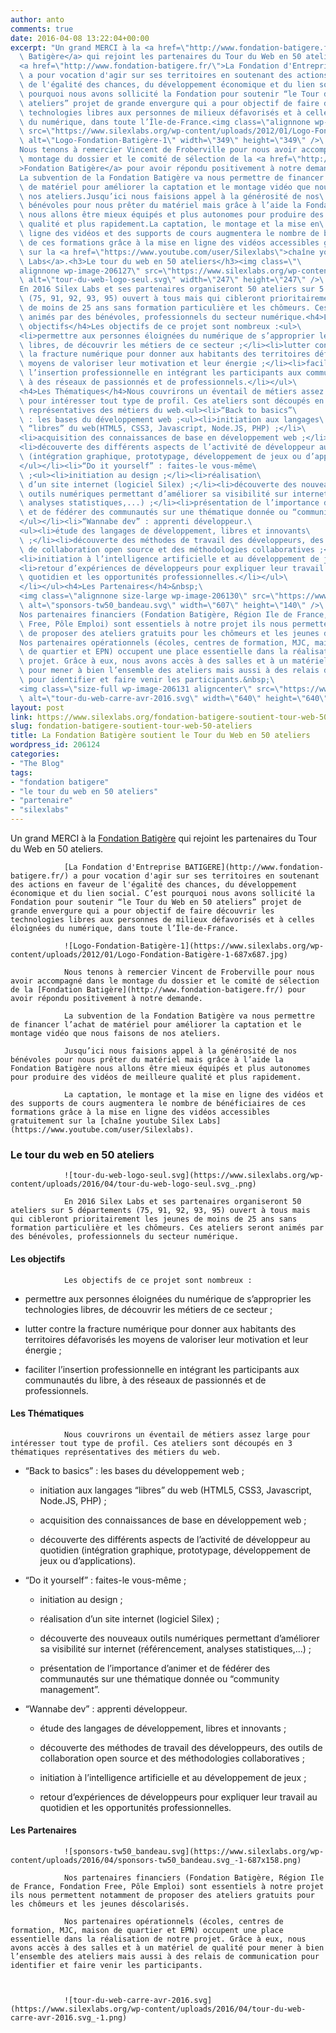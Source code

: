 ```yaml
---
author: anto
comments: true
date: 2016-04-08 13:22:04+00:00
excerpt: "Un grand MERCI à la <a href=\"http://www.fondation-batigere.fr/\">Fondation\
  \ Batigère</a> qui rejoint les partenaires du Tour du Web en 50 ateliers.\
  <a href=\"http://www.fondation-batigere.fr/\">La Fondation d'Entreprise BATIGERE</a>\
  \ a pour vocation d'agir sur ses territoires en soutenant des actions en faveur\
  \ de l'égalité des chances, du développement économique et du lien social. C’est\
  \ pourquoi nous avons sollicité la Fondation pour soutenir “le Tour du Web en 50\
  \ ateliers” projet de grande envergure qui a pour objectif de faire découvrir les\
  \ technologies libres aux personnes de milieux défavorisés et à celles éloignées\
  \ du numérique, dans toute l’Île-de-France.<img class=\"alignnone wp-image-206118\"\
  \ src=\"https://www.silexlabs.org/wp-content/uploads/2012/01/Logo-Fondation-Batigère-1-687x687.jpg\"\
  \ alt=\"Logo-Fondation-Batigère-1\" width=\"349\" height=\"349\" />\
  Nous tenons à remercier Vincent de Froberville pour nous avoir accompagné dans le\
  \ montage du dossier et le comité de sélection de la <a href=\"http://www.fondation-batigere.fr/\"\
  >Fondation Batigère</a> pour avoir répondu positivement à notre demande.\
  La subvention de la Fondation Batigère va nous permettre de financer l’achat\
  \ de matériel pour améliorer la captation et le montage vidéo que nous faisons de\
  \ nos ateliers.Jusqu’ici nous faisions appel à la générosité de nos\
  \ bénévoles pour nous prêter du matériel mais grâce à l’aide la Fondation Batigère\
  \ nous allons être mieux équipés et plus autonomes pour produire des vidéos de meilleure\
  \ qualité et plus rapidement.La captation, le montage et la mise en\
  \ ligne des vidéos et des supports de cours augmentera le nombre de bénéficiaires\
  \ de ces formations grâce à la mise en ligne des vidéos accessibles gratuitement\
  \ sur la <a href=\"https://www.youtube.com/user/Silexlabs\">chaîne youtube Silex\
  \ Labs</a>.<h3>Le tour du web en 50 ateliers</h3><img class=\"\
  alignnone wp-image-206127\" src=\"https://www.silexlabs.org/wp-content/uploads/2016/04/tour-du-web-logo-seul.svg_.png\"\
  \ alt=\"tour-du-web-logo-seul.svg\" width=\"247\" height=\"247\" />\
  En 2016 Silex Labs et ses partenaires organiseront 50 ateliers sur 5 départements\
  \ (75, 91, 92, 93, 95) ouvert à tous mais qui cibleront prioritairement les jeunes\
  \ de moins de 25 ans sans formation particulière et les chômeurs. Ces ateliers seront\
  \ animés par des bénévoles, professionnels du secteur numérique.<h4>Les\
  \ objectifs</h4>Les objectifs de ce projet sont nombreux :<ul>\
  <li>permettre aux personnes éloignées du numérique de s’approprier les technologies\
  \ libres, de découvrir les métiers de ce secteur ;</li><li>lutter contre\
  \ la fracture numérique pour donner aux habitants des territoires défavorisés les\
  \ moyens de valoriser leur motivation et leur énergie ;</li><li>faciliter\
  \ l’insertion professionnelle en intégrant les participants aux communautés du libre,\
  \ à des réseaux de passionnés et de professionnels.</li></ul>\
  <h4>Les Thématiques</h4>Nous couvrirons un éventail de métiers assez large\
  \ pour intéresser tout type de profil. Ces ateliers sont découpés en 3 thématiques\
  \ représentatives des métiers du web.<ul><li>“Back to basics”\
  \ : les bases du développement web ;<ul><li>initiation aux langages\
  \ “libres” du web(HTML5, CSS3, Javascript, Node.JS, PHP) ;</li>\
  <li>acquisition des connaissances de base en développement web ;</li>\
  <li>découverte des différents aspects de l’activité de développeur au quotidien\
  \ (intégration graphique, prototypage, développement de jeux ou d’applications).</li>\
  </ul></li><li>“Do it yourself” : faites-le vous-même\
  \ ;<ul><li>initiation au design ;</li><li>réalisation\
  \ d’un site internet (logiciel Silex) ;</li><li>découverte des nouveaux\
  \ outils numériques permettant d’améliorer sa visibilité sur internet (référencement,\
  \ analyses statistiques,...) ;</li><li>présentation de l’importance d’animer\
  \ et de fédérer des communautés sur une thématique donnée ou “community management”.</li>\
  </ul></li><li>“Wannabe dev” : apprenti développeur.\
  <ul><li>étude des langages de développement, libres et innovants\
  \ ;</li><li>découverte des méthodes de travail des développeurs, des outils\
  \ de collaboration open source et des méthodologies collaboratives ;</li>\
  <li>initiation à l’intelligence artificielle et au développement de jeux ;</li>\
  <li>retour d’expériences de développeurs pour expliquer leur travail au\
  \ quotidien et les opportunités professionnelles.</li></ul>\
  </li></ul><h4>Les Partenaires</h4>&nbsp;\
  <img class=\"alignnone size-large wp-image-206130\" src=\"https://www.silexlabs.org/wp-content/uploads/2016/04/sponsors-tw50_bandeau.svg_-1-687x158.png\"\
  \ alt=\"sponsors-tw50_bandeau.svg\" width=\"607\" height=\"140\" />\
  Nos partenaires financiers (Fondation Batigère, Région Ile de France, Fondation\
  \ Free, Pôle Emploi) sont essentiels à notre projet ils nous permettent notamment\
  \ de proposer des ateliers gratuits pour les chômeurs et les jeunes déscolarisés.\
  Nos partenaires opérationnels (écoles, centres de formation, MJC, maison\
  \ de quartier et EPN) occupent une place essentielle dans la réalisation de notre\
  \ projet. Grâce à eux, nous avons accès à des salles et à un matériel de qualité\
  \ pour mener à bien l’ensemble des ateliers mais aussi à des relais de communication\
  \ pour identifier et faire venir les participants.&nbsp;\
  <img class=\"size-full wp-image-206131 aligncenter\" src=\"https://www.silexlabs.org/wp-content/uploads/2016/04/tour-du-web-carre-avr-2016.svg_-1.png\"\
  \ alt=\"tour-du-web-carre-avr-2016.svg\" width=\"640\" height=\"640\" />"
layout: post
link: https://www.silexlabs.org/fondation-batigere-soutient-tour-web-50-ateliers/
slug: fondation-batigere-soutient-tour-web-50-ateliers
title: La Fondation Batigère soutient le Tour du Web en 50 ateliers
wordpress_id: 206124
categories:
- "The Blog"
tags:
- "fondation batigere"
- "le tour du web en 50 ateliers"
- "partenaire"
- "silexlabs"
---
```


Un grand MERCI à la [Fondation Batigère](http://www.fondation-batigere.fr/) qui rejoint les partenaires du Tour du Web en 50 ateliers.

				[La Fondation d'Entreprise BATIGERE](http://www.fondation-batigere.fr/) a pour vocation d'agir sur ses territoires en soutenant des actions en faveur de l'égalité des chances, du développement économique et du lien social. C’est pourquoi nous avons sollicité la Fondation pour soutenir “le Tour du Web en 50 ateliers” projet de grande envergure qui a pour objectif de faire découvrir les technologies libres aux personnes de milieux défavorisés et à celles éloignées du numérique, dans toute l’Île-de-France.

				![Logo-Fondation-Batigère-1](https://www.silexlabs.org/wp-content/uploads/2012/01/Logo-Fondation-Batigère-1-687x687.jpg)

				Nous tenons à remercier Vincent de Froberville pour nous avoir accompagné dans le montage du dossier et le comité de sélection de la [Fondation Batigère](http://www.fondation-batigere.fr/) pour avoir répondu positivement à notre demande.

				La subvention de la Fondation Batigère va nous permettre de financer l’achat de matériel pour améliorer la captation et le montage vidéo que nous faisons de nos ateliers.

				Jusqu’ici nous faisions appel à la générosité de nos bénévoles pour nous prêter du matériel mais grâce à l’aide la Fondation Batigère nous allons être mieux équipés et plus autonomes pour produire des vidéos de meilleure qualité et plus rapidement.

				La captation, le montage et la mise en ligne des vidéos et des supports de cours augmentera le nombre de bénéficiaires de ces formations grâce à la mise en ligne des vidéos accessibles gratuitement sur la [chaîne youtube Silex Labs](https://www.youtube.com/user/Silexlabs).


### Le tour du web en 50 ateliers


				![tour-du-web-logo-seul.svg](https://www.silexlabs.org/wp-content/uploads/2016/04/tour-du-web-logo-seul.svg_.png)

				En 2016 Silex Labs et ses partenaires organiseront 50 ateliers sur 5 départements (75, 91, 92, 93, 95) ouvert à tous mais qui cibleront prioritairement les jeunes de moins de 25 ans sans formation particulière et les chômeurs. Ces ateliers seront animés par des bénévoles, professionnels du secteur numérique.


#### Les objectifs


				Les objectifs de ce projet sont nombreux :




  * permettre aux personnes éloignées du numérique de s’approprier les technologies libres, de découvrir les métiers de ce secteur ;


  * lutter contre la fracture numérique pour donner aux habitants des territoires défavorisés les moyens de valoriser leur motivation et leur énergie ;


  * faciliter l’insertion professionnelle en intégrant les participants aux communautés du libre, à des réseaux de passionnés et de professionnels.




#### Les Thématiques


				Nous couvrirons un éventail de métiers assez large pour intéresser tout type de profil. Ces ateliers sont découpés en 3 thématiques représentatives des métiers du web.




  * “Back to basics” : les bases du développement web ;


    * initiation aux langages “libres” du web
				(HTML5, CSS3, Javascript, Node.JS, PHP) ;


    * acquisition des connaissances de base en développement web ;


    * découverte des différents aspects de l’activité de développeur au quotidien (intégration graphique, prototypage, développement de jeux ou d’applications).





  * “Do it yourself” : faites-le vous-même ;


    * initiation au design ;


    * réalisation d’un site internet (logiciel Silex) ;


    * découverte des nouveaux outils numériques permettant d’améliorer sa visibilité sur internet (référencement, analyses statistiques,...) ;


    * présentation de l’importance d’animer et de fédérer des communautés sur une thématique donnée ou “community management”.





  * “Wannabe dev” : apprenti développeur.


    * étude des langages de développement, libres et innovants ;


    * découverte des méthodes de travail des développeurs, des outils de collaboration open source et des méthodologies collaboratives ;


    * initiation à l’intelligence artificielle et au développement de jeux ;


    * retour d’expériences de développeurs pour expliquer leur travail au quotidien et les opportunités professionnelles.







#### Les Partenaires




				![sponsors-tw50_bandeau.svg](https://www.silexlabs.org/wp-content/uploads/2016/04/sponsors-tw50_bandeau.svg_-1-687x158.png)

				Nos partenaires financiers (Fondation Batigère, Région Ile de France, Fondation Free, Pôle Emploi) sont essentiels à notre projet ils nous permettent notamment de proposer des ateliers gratuits pour les chômeurs et les jeunes déscolarisés.

				Nos partenaires opérationnels (écoles, centres de formation, MJC, maison de quartier et EPN) occupent une place essentielle dans la réalisation de notre projet. Grâce à eux, nous avons accès à des salles et à un matériel de qualité pour mener à bien l’ensemble des ateliers mais aussi à des relais de communication pour identifier et faire venir les participants.



				![tour-du-web-carre-avr-2016.svg](https://www.silexlabs.org/wp-content/uploads/2016/04/tour-du-web-carre-avr-2016.svg_-1.png)
